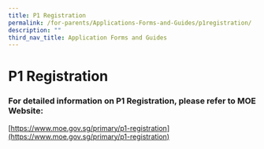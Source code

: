 ```yaml
---
title: P1 Registration
permalink: /for-parents/Applications-Forms-and-Guides/p1registration/
description: ""
third_nav_title: Application Forms and Guides
---
```


**P1 Registration**
===================


### For detailed information on P1 Registration, please refer to MOE Website:

[https://www.moe.gov.sg/primary/p1-registration](https://www.moe.gov.sg/primary/p1-registration)